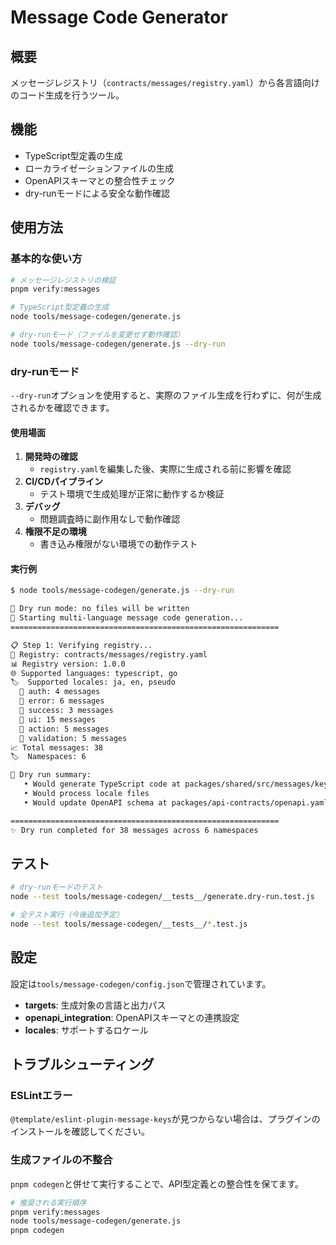 # Message Code Generator

## 概要

メッセージレジストリ（`contracts/messages/registry.yaml`）から各言語向けのコード生成を行うツール。

## 機能

- TypeScript型定義の生成
- ローカライゼーションファイルの生成
- OpenAPIスキーマとの整合性チェック
- dry-runモードによる安全な動作確認

## 使用方法

### 基本的な使い方

```bash
# メッセージレジストリの検証
pnpm verify:messages

# TypeScript型定義の生成
node tools/message-codegen/generate.js

# dry-runモード（ファイルを変更せず動作確認）
node tools/message-codegen/generate.js --dry-run
```

### dry-runモード

`--dry-run`オプションを使用すると、実際のファイル生成を行わずに、何が生成されるかを確認できます。

#### 使用場面

1. **開発時の確認**
   - `registry.yaml`を編集した後、実際に生成される前に影響を確認
2. **CI/CDパイプライン**
   - テスト環境で生成処理が正常に動作するか検証
3. **デバッグ**
   - 問題調査時に副作用なしで動作確認
4. **権限不足の環境**
   - 書き込み権限がない環境での動作テスト

#### 実行例

```bash
$ node tools/message-codegen/generate.js --dry-run

🧪 Dry run mode: no files will be written
🚀 Starting multi-language message code generation...
============================================================

📋 Step 1: Verifying registry...
📄 Registry: contracts/messages/registry.yaml
📊 Registry version: 1.0.0
🌐 Supported languages: typescript, go
🏷️  Supported locales: ja, en, pseudo
  📁 auth: 4 messages
  📁 error: 6 messages
  📁 success: 3 messages
  📁 ui: 15 messages
  📁 action: 5 messages
  📁 validation: 5 messages
📈 Total messages: 38
🏷️  Namespaces: 6

🧪 Dry run summary:
   • Would generate TypeScript code at packages/shared/src/messages/keys.ts
   • Would process locale files
   • Would update OpenAPI schema at packages/api-contracts/openapi.yaml

============================================================
✨ Dry run completed for 38 messages across 6 namespaces
```

## テスト

```bash
# dry-runモードのテスト
node --test tools/message-codegen/__tests__/generate.dry-run.test.js

# 全テスト実行（今後追加予定）
node --test tools/message-codegen/__tests__/*.test.js
```

## 設定

設定は`tools/message-codegen/config.json`で管理されています。

- **targets**: 生成対象の言語と出力パス
- **openapi_integration**: OpenAPIスキーマとの連携設定
- **locales**: サポートするロケール

## トラブルシューティング

### ESLintエラー

`@template/eslint-plugin-message-keys`が見つからない場合は、プラグインのインストールを確認してください。

### 生成ファイルの不整合

`pnpm codegen`と併せて実行することで、API型定義との整合性を保てます。

```bash
# 推奨される実行順序
pnpm verify:messages
node tools/message-codegen/generate.js
pnpm codegen
```
